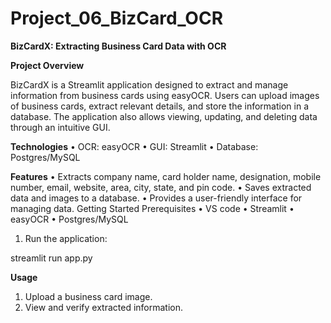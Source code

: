 # Project_06_BizCard_OCR

**BizCardX: Extracting Business Card Data with OCR**

**Project Overview**

BizCardX is a Streamlit application designed to extract and manage information from business cards using easyOCR.
Users can upload images of business cards, extract relevant details, and store the information in a database. 
The application also allows viewing, updating, and deleting data through an intuitive GUI.

**Technologies**
•	OCR: easyOCR
•	GUI: Streamlit
•	Database: Postgres/MySQL

**Features**
•	Extracts company name, card holder name, designation, mobile number, email, website, area, city, state, and pin code.
•	Saves extracted data and images to a database.
•	Provides a user-friendly interface for managing data.
Getting Started
Prerequisites
•	VS code
•	Streamlit
•	easyOCR
•	Postgres/MySQL
1.	Run the application:

streamlit run app.py

**Usage**
1.	Upload a business card image.
2.	View and verify extracted information.
